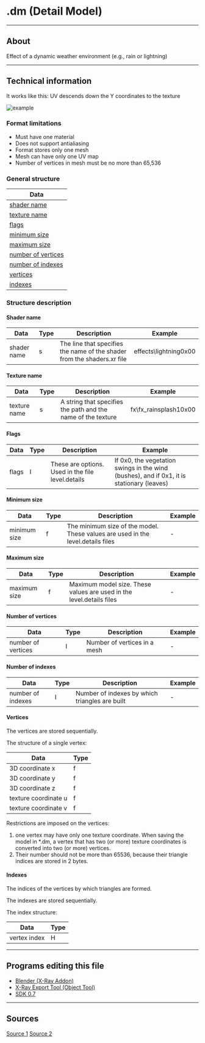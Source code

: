 # .dm (Detail Model)

___

## About

Effect of a dynamic weather environment (e.g., rain or lightning)

___

## Technical information

It works like this: UV descends down the Y coordinates to the texture

![example](images/dm.gif)

### Format limitations

- Must have one material
- Does not support antialiasing
- Format stores only one mesh
- Mesh can have only one UV map
- Number of vertices in mesh must be no more than 65,536

### General structure

| Data |
|---|
| [shader name](#shader-name) |
| [texture name](#texture-name) |
| [flags](#flags) |
| [minimum size](#minimum-size) |
| [maximum size](#maximum-size) |
| [number of vertices](#number-of-vertices) |
| [number of indexes](#number-of-indexes) |
| [vertices](#vertices) |
| [indexes](#indexes) |

### Structure description

#### Shader name

| Data | Type | Description | Example |
|---|---|---|---|
| shader name | s | The line that specifies the name of the shader from the shaders.xr file | effects\lightning0x00 |

#### Texture name

| Data | Type | Description | Example |
|---|---|---|---|
| texture name | s | A string that specifies the path and the name of the texture | fx\fx_rainsplash10x00 |

#### Flags

| Data | Type | Description | Example |
|---|---|---|---|
| flags | I | These are options. Used in the file level.details | If 0x0, the vegetation swings in the wind (bushes), and if 0x1, it is stationary (leaves) |

#### Minimum size

| Data | Type | Description | Example |
|---|---|---|---|
| minimum size | f | The minimum size of the model. These values are used in the level.details files | - |

#### Maximum size

| Data | Type | Description | Example |
|---|---|---|---|
| maximum size | f | Maximum model size. These values are used in the level.details files | - |

#### Number of vertices

| Data | Type | Description | Example |
|---|---|---|---|
| number of vertices | I | Number of vertices in a mesh | - |

#### Number of indexes

| Data | Type | Description | Example |
|---|---|---|---|
| number of indexes | I | Number of indexes by which triangles are built | - |

#### Vertices

The vertices are stored sequentially.

The structure of a single vertex:

| Data | Type |
|---|---|
| 3D coordinate x | f |
| 3D coordinate y | f |
| 3D coordinate z | f |
| texture coordinate u | f |
| texture coordinate v | f |

Restrictions are imposed on the vertices:

1. one vertex may have only one texture coordinate. When saving the model in *.dm, a vertex that has two (or more) texture coordinates is converted into two (or more) vertices.
2. Their number should not be more than 65536, because their triangle indices are stored in 2 bytes.

#### Indexes

The indices of the vertices by which triangles are formed.

The indexes are stored sequentially.

The index structure:

| Data | Type |
|---|---|
| vertex index | H |

___

## Programs editing this file

- [Blender (X-Ray Addon)](../../blender/index.html)
- [X-Ray Export Tool (Object Tool)](../../modding-tools-and-resources/modding-modding-tools/xray-export-tool.md)
- [SDK 0.7](../../sdk/index.html)

___

## Sources

[Source 1](http://stalkerin.gameru.net/wiki/index.php?title=%D0%A4%D0%BE%D1%80%D0%BC%D0%B0%D1%82_%D1%84%D0%B0%D0%B9%D0%BB%D0%BE%D0%B2_*.dm)
[Source 2](https://github.com/PavelBlend/blender-xray/wiki/Formats#dm)
